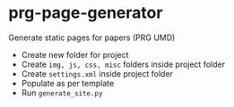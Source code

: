 # prg-page-generator
Generate static pages for papers (PRG UMD)

- Create new folder for project
- Create `img, js, css, misc` folders inside project folder
- Create `settings.xml` inside project folder
- Populate as per template
- Run `generate_site.py`
